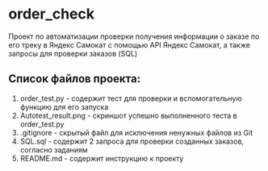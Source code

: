 ﻿# order_check
Проект по автоматизации проверки получения информации о заказе по его треку в Яндекс Самокат с помощью API Яндекс Самокат, а также запросы для проверки заказов (SQL)

## Список файлов проекта:
1. order_test.py - содержит тест для проверки и вспомогательную функцию для его запуска
2. Autotest_result.png - скриншот успешно выполненного теста в order_test.py
3. .gitignore - скрытый файл для исключения ненужных файлов из Git
4. SQL.sql - содержит 2 запроса для проверки созданных заказов, согласно заданиям
6. README.md - содержит инструкцию к проекту